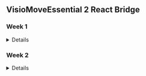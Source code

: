 ## VisioMoveEssential 2 React Bridge

 ### Week 1 
 <details>
 
- [x] Allow New Architecture 
- [ ] Implements BasicMapView API (details below)
    - [ ] loapMapData
    - [ ] loadMapView
</details>
    
 ### Week 2 
 <details>
 
- [ ] Implements camera movements ?(more details to come).
</details>
    
    
